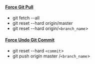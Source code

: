 #### [Force Git Pull](https://stackoverflow.com/questions/1125968/how-do-i-force-git-pull-to-overwrite-local-files)
* git fetch --all
* git reset --hard origin/master
* git reset --hard origin/`<branch_name`>

#### [Force Undo Git Commit](https://stackoverflow.com/questions/1270514/undoing-a-git-push)
* git reset --hard `<commit`>
* git push origin master /`<branch_name`>

